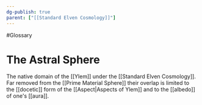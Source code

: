 ```yaml
---
dg-publish: true
parent: ["[[Standard Elven Cosmology]]"]
---
```

#Glossary 
# The Astral Sphere

The native domain of the [[Ylem]] under the [[Standard Elven Cosmology]]. Far removed from the [[Prime Material Sphere]] their overlap is limited to the [[docetic]] form of the [[Aspect|Aspects of Ylem]] and to the [[albedo]] of one's [[aura]].